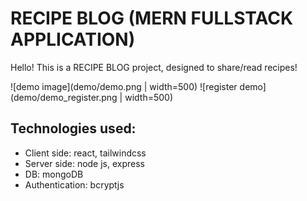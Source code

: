 # RECIPE BLOG (MERN FULLSTACK APPLICATION)
Hello!
This is a RECIPE BLOG project, designed to share/read recipes!

![demo image](demo/demo.png | width=500)
![register demo](demo/demo_register.png | width=500)

## Technologies used:
- Client side: react, tailwindcss
- Server side: node js, express
- DB: mongoDB
- Authentication: bcryptjs
